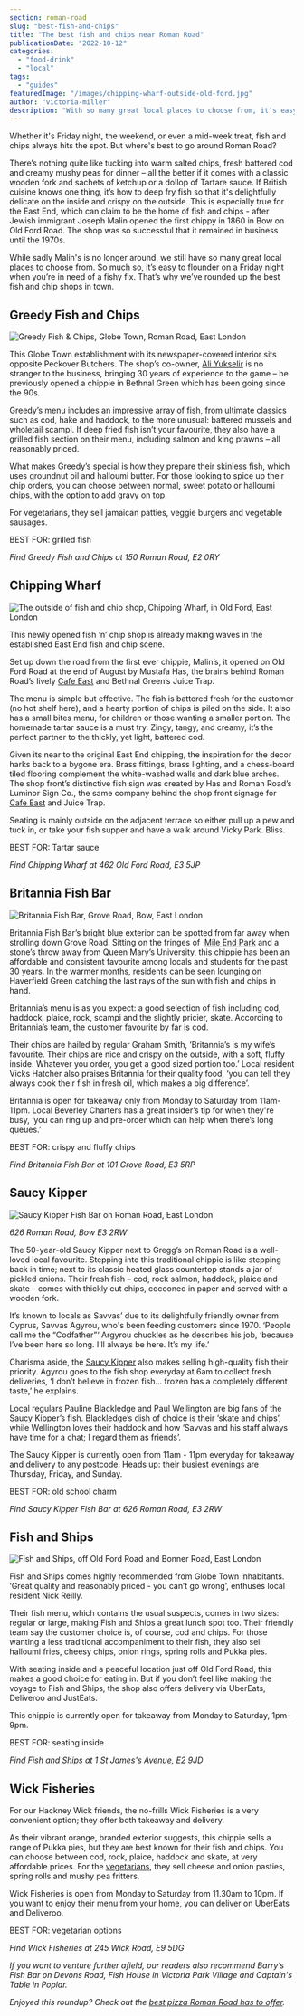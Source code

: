 ```yaml
---
section: roman-road
slug: "best-fish-and-chips"
title: "The best fish and chips near Roman Road"
publicationDate: "2022-10-12"
categories: 
  - "food-drink"
  - "local"
tags: 
  - "guides"
featuredImage: "/images/chipping-wharf-outside-old-ford.jpg"
author: "victoria-miller"
description: "With so many great local places to choose from, it’s easy to flounder on a Friday night when you’re in need of a fishy fix. That’s why we’ve rounded up the best fish and chip shops in town."
---
```


Whether it's Friday night, the weekend, or even a mid-week treat, fish and chips always hits the spot. But where's best to go around Roman Road?

There’s nothing quite like tucking into warm salted chips, fresh battered cod and creamy mushy peas for dinner – all the better if it comes with a classic wooden fork and sachets of ketchup or a dollop of Tartare sauce. If British cuisine knows one thing, it’s how to deep fry fish so that it's delightfully delicate on the inside and crispy on the outside. This is especially true for the East End, which can claim to be the home of fish and chips - after Jewish immigrant Joseph Malin opened the first chippy in 1860 in Bow on Old Ford Road. The shop was so successful that it remained in business until the 1970s. 

While sadly Malin's is no longer around, we still have so many great local places to choose from. So much so, it’s easy to flounder on a Friday night when you’re in need of a fishy fix. That’s why we’ve rounded up the best fish and chip shops in town. 

## Greedy Fish and Chips  

![Greedy Fish & Chips, Globe Town, Roman Road, East London](/images/Fish-chip-shop-Globe-Town-1024x683.jpg)

This Globe Town establishment with its newspaper-covered interior sits opposite Peckover Butchers. The shop’s co-owner, [Ali Yukselir](https://romanroadlondon.com/greedy-fish-and-chips-opens-globe-town/) is no stranger to the business, bringing 30 years of experience to the game – he previously opened a chippie in Bethnal Green which has been going since the 90s.

Greedy’s menu includes an impressive array of fish, from ultimate classics such as cod, hake and haddock, to the more unusual: battered mussels and wholetail scampi. If deep fried fish isn’t your favourite, they also have a grilled fish section on their menu, including salmon and king prawns – all reasonably priced. 

What makes Greedy’s special is how they prepare their skinless fish, which uses groundnut oil and halloumi butter. For those looking to spice up their chip orders, you can choose between normal, sweet potato or halloumi chips, with the option to add gravy on top. 

For vegetarians, they sell jamaican patties, veggie burgers and vegetable sausages. 

BEST FOR: grilled fish

_Find Greedy Fish and Chips at 150 Roman Road, E2 0RY_

## Chipping Wharf

![The outside of fish and chip shop, Chipping Wharf, in Old Ford, East London](/images/chipping-wharf-outside-old-ford-1024x683.jpg)

This newly opened fish ‘n’ chip shop is already making waves in the established East End fish and chip scene. 

Set up down the road from the first ever chippie, Malin’s, it opened on Old Ford Road at the end of August by Mustafa Has, the brains behind Roman Road’s lively [Cafe East](https://romanroadlondon.com/cafe-east-roman-road-mustafa-has-interview/) and Bethnal Green’s Juice Trap. 

The menu is simple but effective. The fish is battered fresh for the customer (no hot shelf here), and a hearty portion of chips is piled on the side. It also has a small bites menu, for children or those wanting a smaller portion. The homemade tartar sauce is a must try. Zingy, tangy, and creamy, it’s the perfect partner to the thickly, yet light, battered cod.  

Given its near to the original East End chipping, the inspiration for the decor harks back to a bygone era. Brass fittings, brass lighting, and a chess-board tiled flooring complement the white-washed walls and dark blue arches. The shop front’s distinctive fish sign was created by Has and Roman Road’s Luminor Sign Co., the same company behind the shop front signage for [Cafe East](https://romanroadlondon.com/cafe-east-roman-road-mustafa-has-interview/) and Juice Trap.

Seating is mainly outside on the adjacent terrace so either pull up a pew and tuck in, or take your fish supper and have a walk around Vicky Park. Bliss.

BEST FOR: Tartar sauce

_Find Chipping Wharf at 462 Old Ford Road, E3 5JP_

## Britannia Fish Bar 

![Britannia Fish Bar, Grove Road, Bow, East London](/images/Fish-chip-shop-Bow-1024x683.jpg)

Britannia Fish Bar’s bright blue exterior can be spotted from far away when strolling down Grove Road. Sitting on the fringes of  [Mile End Park](https://romanroadlondon.com/mile-end-park-history/) and a stone’s throw away from Queen Mary’s University, this chippie has been an affordable and consistent favourite among locals and students for the past 30 years. In the warmer months, residents can be seen lounging on Haverfield Green catching the last rays of the sun with fish and chips in hand.

Britannia’s menu is as you expect: a good selection of fish including cod, haddock, plaice, rock, scampi and the slightly pricier, skate. According to Britannia’s team, the customer favourite by far is cod. 

Their chips are hailed by regular Graham Smith, ‘Britannia’s is my wife’s favourite. Their chips are nice and crispy on the outside, with a soft, fluffy inside. Whatever you order, you get a good sized portion too.’ Local resident Vicks Hatcher also praises Britannia for their quality food, ‘you can tell they always cook their fish in fresh oil, which makes a big difference’.

Britannia is open for takeaway only from Monday to Saturday from 11am-11pm. Local Beverley Charters has a great insider’s tip for when they're busy, ‘you can ring up and pre-order which can help when there’s long queues.’ 

BEST FOR: crispy and fluffy chips

_Find Britannia Fish Bar at 101 Grove Road, E3 5RP_

## Saucy Kipper 

![Saucy Kipper Fish Bar on Roman Road, East London](/images/Fish-chip-shop-Roman-Road-1024x683.jpg)

_626 Roman Road, Bow E3 2RW_

The 50-year-old Saucy Kipper next to Gregg’s on Roman Road is a well-loved local favourite. Stepping into this traditional chippie is like stepping back in time; next to its classic heated glass countertop stands a jar of pickled onions. Their fresh fish – cod, rock salmon, haddock, plaice and skate – comes with thickly cut chips, cocooned in paper and served with a wooden fork. 

It’s known to locals as Savvas’ due to its delightfully friendly owner from Cyprus, Savvas Agyrou, who's been feeding customers since 1970. ‘People call me the “Codfather”‘ Argyrou chuckles as he describes his job, ‘because I’ve been here so long. I’ll always be here. It’s my life.’

Charisma aside, the [Saucy Kipper](https://romanroadlondon.com/savvas-argyrou-saucy-kipper-fish-bar/) also makes selling high-quality fish their priority. Agyrou goes to the fish shop everyday at 6am to collect fresh deliveries, ‘I don’t believe in frozen fish… frozen has a completely different taste,’ he explains. 

Local regulars Pauline Blackledge and Paul Wellington are big fans of the Saucy Kipper’s fish. Blackledge’s dish of choice is their ‘skate and chips’, while Wellington loves their haddock and how ‘Savvas and his staff always have time for a chat; I regard them as friends’.

The Saucy Kipper is currently open from 11am - 11pm everyday for takeaway and delivery to any postcode. Heads up: their busiest evenings are Thursday, Friday, and Sunday. 

BEST FOR: old school charm

_Find Saucy Kipper Fish Bar at 626 Roman Road, E3 2RW_

## Fish and Ships

![Fish and Ships, off Old Ford Road and Bonner Road, East London](/images/Fish-chip-shop-Old-Ford-1024x683.jpg)

Fish and Ships comes highly recommended from Globe Town inhabitants. ‘Great quality and reasonably priced - you can’t go wrong’, enthuses local resident Nick Reilly. 

Their fish menu, which contains the usual suspects, comes in two sizes: regular or large, making Fish and Ships a great lunch spot too. Their friendly team say the customer choice is, of course, cod and chips. For those wanting a less traditional accompaniment to their fish, they also sell halloumi fries, cheesy chips, onion rings, spring rolls and Pukka pies. 

With seating inside and a peaceful location just off Old Ford Road, this makes a good choice for eating in. But if you don’t feel like making the voyage to Fish and Ships, the shop also offers delivery via UberEats, Deliveroo and JustEats.  

This chippie is currently open for takeaway from Monday to Saturday, 1pm-9pm. 

BEST FOR: seating inside

_Find Fish and Ships at 1 St James's Avenue, E2 9JD_

## Wick Fisheries

For our Hackney Wick friends, the no-frills Wick Fisheries is a very convenient option; they offer both takeaway and delivery. 

As their vibrant orange, branded exterior suggests, this chippie sells a range of Pukka pies, but they are best known for their fish and chips. You can choose between cod, rock, plaice, haddock and skate, at very affordable prices. For the [vegetarians](https://romanroadlondon.com/best-local-vegan-vegetarian-cafes-shops/), they sell cheese and onion pasties, spring rolls and mushy pea fritters. 

Wick Fisheries is open from Monday to Saturday from 11.30am to 10pm. If you want to enjoy their menu from your home, you can deliver on UberEats and Deliveroo. 

BEST FOR: vegetarian options

_Find Wick Fisheries at 245 Wick Road, E9 5DG_

_If you want to venture further afield, our readers also recommend Barry’s Fish Bar on Devons Road, Fish House in Victoria Park Village and Captain's Table in Poplar._ 

_Enjoyed this roundup? Check out the_ [_best pizza Roman Road has to offer_](https://romanroadlondon.com/best-pizza-bow-globe-town/)_._


